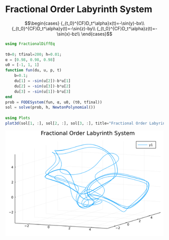 # Fractional Order Labyrinth System

```math
\begin{cases}
{_{t_0}^{CF}D_t^\alpha}x(t)=-\sin(y)-bx\\
{_{t_0}^{CF}D_t^\alpha}y(t)=-\sin(z)-by\\
{_{t_0}^{CF}D_t^\alpha}z(t)=-\sin(x)-bz\\
\end{cases}
```

```julia
using FractionalDiffEq

t0=0; tfinal=200; h=0.01;
α = [0.98, 0.98, 0.98]
u0 = [-1, 1, 1]
function fun(du, u, p, t)
    b=0.1;
    du[1] = -sin(u[2])-b*u[1]
    du[2] = -sin(u[3])-b*u[2]
    du[3] = -sin(u[1])-b*u[3]
end
prob = FODESystem(fun, α, u0, (t0, tfinal))
sol = solve(prob, h, NewtonPolynomial())

using Plots
plot3d(sol[1, :], sol[2, :], sol[3, :], title="Fractional Order Labyrinth System")
```

![Labyrinth](./assets/Labyrinth.png)